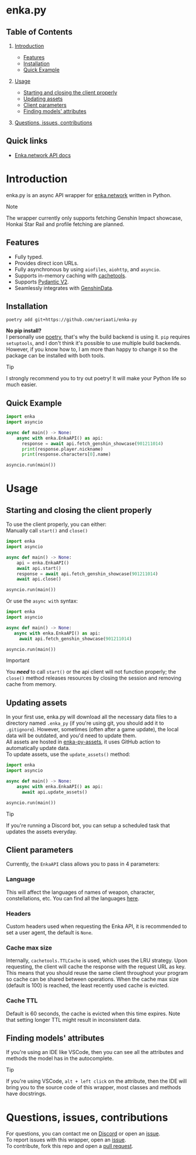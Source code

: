 # enka.py

## Table of Contents
1. [Introduction](#introduction)
   - [Features](#features)
   - [Installation](#installation)
   - [Quick Example](#quick-example)

2. [Usage](#usage)
   - [Starting and closing the client properly](#starting-and-closing-the-client-properly)
   - [Updating assets](#updating-assets)
   - [Client parameters](#client-parameters)
   - [Finding models' attributes](#finding-models-attributes)

3. [Questions, issues, contributions](#questions-issues-contributions)

## Quick links
- [Enka.network API docs](http://api.enka.network/)

# Introduction
enka.py is an async API wrapper for [enka.network](https://enka.network/) written in Python.
> [!NOTE]  
> The wrapper currently only supports fetching Genshin Impact showcase, Honkai Star Rail and profile fetching are planned.

## Features
 - Fully typed.
 - Provides direct icon URLs.
 - Fully asynchronous by using `aiofiles`, `aiohttp`, and `asyncio`.
 - Supports in-memory caching with [cachetools](https://github.com/tkem/cachetools/).
 - Supports [Pydantic V2](https://github.com/pydantic/pydantic).
 - Seamlessly integrates with [GenshinData](https://gitlab.com/Dimbreath/AnimeGameData).

## Installation
```
poetry add git+https://github.com/seriaati/enka-py
```
**No pip install?**  
I personally use [poetry](https://python-poetry.org/), that's why the build backend is using it. `pip` requires `setuptools`, and I don't think it's possible to use multiple build backends. However, if you know how to, I am more than happy to change it so the package can be installed with both tools.  
> [!TIP]
> I strongly recommend you to try out poetry! It will make your Python life so much easier.

## Quick Example
```py
import enka
import asyncio

async def main() -> None:
    async with enka.EnkaAPI() as api:
      response = await api.fetch_genshin_showcase(901211014)
      print(response.player.nickname)
      print(response.characters[0].name)

asyncio.run(main())
```

# Usage
## Starting and closing the client properly
To use the client properly, you can either:  
Manually call `start()` and `close()`  
```py
import enka
import asyncio

async def main() -> None:
    api = enka.EnkaAPI()
    await api.start()
    response = await api.fetch_genshin_showcase(901211014)
    await api.close()

asyncio.run(main())
```
Or use the `async with` syntax:  
```py
import enka
import asyncio

async def main() -> None:
   async with enka.EnkaAPI() as api:
     await api.fetch_genshin_showcase(901211014)

asyncio.run(main())
```
> [!IMPORTANT]  
> You ***need*** to call `start()` or the api client will not function properly; the `close()` method releases resources by closing the session and removing cache from memory.

## Updating assets
In your first use, enka.py will download all the necessary data files to a directory named `.enka_py` (if you're using git, you should add it to `.gitignore`). However, sometimes (often after a game update), the local data will be outdated, and you'd need to update them.  
All assets are hosted in [enka-py-assets](https://github.com/seriaati/enka-py-assets), it uses GitHub action to automatically update data.  
To update assets, use the `update_assets()` method:
```py
import enka
import asyncio

async def main() -> None:
    async with enka.EnkaAPI() as api:
      await api.update_assets()

asyncio.run(main())
```
> [!TIP]
> If you're running a Discord bot, you can setup a scheduled task that updates the assets everyday.

## Client parameters
Currently, the `EnkaAPI` class allows you to pass in 4 parameters:
### Language
This will affect the languages of names of weapon, character, constellations, etc. You can find all the languages [here](https://github.com/seriaati/enka-py/blob/890e4b21d46763203fba7a5542a2becab723ea21/enka/enums.py#L12).
### Headers
Custom headers used when requesting the Enka API, it is recommended to set a user agent, the default is `None`. 
### Cache max size
Internally, `cachetools.TTLCache` is used, which uses the LRU strategy. Upon requesting, the client will cache the response with the request URL as key. This means that you should reuse the same client throughout your program so cache can be shared between operations. When the cache max size (default is 100) is reached, the least recently used cache is evicted.
### Cache TTL
Default is 60 seconds, the cache is evicted when this time expires. Note that setting longer TTL might result in inconsistent data.

## Finding models' attributes
If you're using an IDE like VSCode, then you can see all the attributes and methods the model has in the autocomplete.
> [!TIP]
> If you're using VSCode, `alt + left click` on the attribute, then the IDE will bring you to the source code of this wrapper, most classes and methods have docstrings.

# Questions, issues, contributions
For questions, you can contact me on [Discord](https://discord.com/users/410036441129943050) or open an [issue](https://github.com/seriaati/enka-py/issues).  
To report issues with this wrapper, open an [issue](https://github.com/seriaati/enka-py/issues).  
To contribute, fork this repo and open a [pull request](https://github.com/seriaati/enka-py/pulls).
